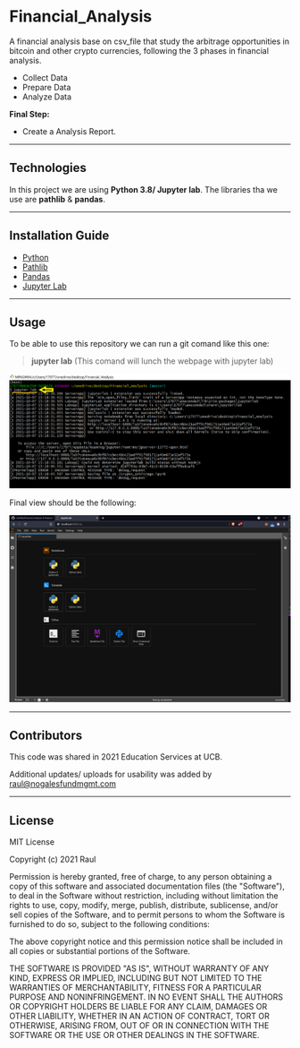 # Financial_Analysis
A financial analysis base on csv_file that study the arbitrage opportunities in bitcoin and other crypto currencies, 
following the 3 phases in financial analysis. 

- Collect Data 
- Prepare Data
- Analyze Data

**Final Step:**
- Create a Analysis Report.

---

## Technologies
In this project we are using **Python 3.8/ Jupyter lab**. The libraries tha we use are **pathlib** & **pandas**.   

---

## Installation Guide
 
- [Python](https://www.python.org/downloads/)
- [Pathlib](https://docs.python.org/3/library/pathlib.html)
- [Pandas](https://pandas.pydata.org/docs/getting_started/install.html)
- [Jupyter Lab](https://jupyterlab.readthedocs.io/en/stable/getting_started/installation.html)
---

## Usage
To be able to use this repository we can run a git comand like this one: 
> **jupyter lab** (This comand will lunch the webpage with jupyter lab) 

![](https://github.com/rulo96z/Financial_Analysis/blob/master/readme_pics/comando.png?raw=true)

Final view should be the following:

![](https://github.com/rulo96z/Financial_Analysis/blob/master/readme_pics/jupyterlab.png?raw=true)

---
## Contributors
This code was shared in 2021 Education Services at UCB. 

Additional updates/ uploads for usability was added by raul@nogalesfundmgmt.com

---

## License
MIT License

Copyright (c) 2021 Raul 

Permission is hereby granted, free of charge, to any person obtaining a copy
of this software and associated documentation files (the "Software"), to deal
in the Software without restriction, including without limitation the rights
to use, copy, modify, merge, publish, distribute, sublicense, and/or sell
copies of the Software, and to permit persons to whom the Software is
furnished to do so, subject to the following conditions:

The above copyright notice and this permission notice shall be included in all
copies or substantial portions of the Software.

THE SOFTWARE IS PROVIDED "AS IS", WITHOUT WARRANTY OF ANY KIND, EXPRESS OR
IMPLIED, INCLUDING BUT NOT LIMITED TO THE WARRANTIES OF MERCHANTABILITY,
FITNESS FOR A PARTICULAR PURPOSE AND NONINFRINGEMENT. IN NO EVENT SHALL THE
AUTHORS OR COPYRIGHT HOLDERS BE LIABLE FOR ANY CLAIM, DAMAGES OR OTHER
LIABILITY, WHETHER IN AN ACTION OF CONTRACT, TORT OR OTHERWISE, ARISING FROM,
OUT OF OR IN CONNECTION WITH THE SOFTWARE OR THE USE OR OTHER DEALINGS IN THE
SOFTWARE.
